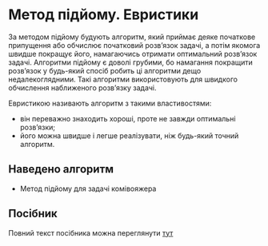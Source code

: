 # Метод підйому. Евристики

За методом підйому будують алгоритм, який приймає деяке початкове припущення або обчислює початковий розв’язок задачі, а потім якомога швидше покращує його, намагаючись отримати оптимальний розв’язок задачі. Алгоритми підйому є доволі грубими, бо намагання покращити розв’язок у будь-який спосіб робить ці алгоритми дещо недалекоглядними. Такі алгоритми використовують для швидкого обчислення наближеного розв’язку задачі.

Евристикою називають алгоритм з такими властивостями:
- він переважно знаходить хороші, проте не завжди оптимальні розв’язки;
- його можна швидше і легше реалізувати, ніж будь-який точний алгоритм.


## Наведено алгоритм

- Метод підйому для задачі комівояжера

## Посібник
Повний текст посібника можна переглянути [тут](https://lnuittutor.github.io/)
